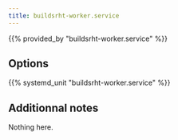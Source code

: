 ```yaml
---
title: buildsrht-worker.service
---
```


{{% provided_by "buildsrht-worker.service" %}}

## Options

{{% systemd_unit "buildsrht-worker.service" %}}

## Additionnal notes

Nothing here.